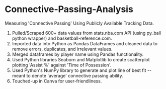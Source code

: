 # Connective-Passing-Analysis
Measuring 'Connective Passing' Using Publicly Available Tracking Data.

1. Pulled/Scraped 600+ data values from stats.nba.com API (using py_ball python wrapper) and basketball-reference.com.
2. Imported data into Python as Pandas DataFrames and cleaned data to remove errors, duplicates, and irrelevant values.
3. Merged dataframes by player name using Pandas functionality.
4. Used Python libraries Seaborn and Matplotlib to create scatterplot plotting 'Assist %' against 'Time of Possession'. 
5. Used Python's NumPy library to generate and plot line of best fit -- meant to denote 'average' connective passing ability.
6. Touched-up in Canva for user-friendliness.
